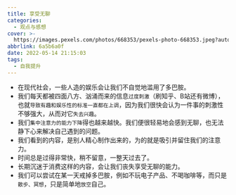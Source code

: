```yaml
---
title: 享受无聊
categories:
  - 观点与感想
cover: >-
  https://images.pexels.com/photos/668353/pexels-photo-668353.jpeg?auto=compress&cs=tinysrgb&dpr=2&w=500
abbrlink: 6a5b6a0f
date: 2022-05-14 21:15:03
tags:
  - 自我提升
---
```



- 在现代社会，一些人造的娱乐会让我们不自觉地滥用了多巴胺。
- 我们每天都被四面八方、汹涌而来的信息`过度刺激`（刷知乎、B站还有微博），也就`导致有趣和娱乐性的标准一直都在上调`，因为我们很快会认为一件事的刺激性不够强大，从而对它`失去兴趣`。
- 我们`集中注意力的能力下降`得也越来越快。我们便很轻易地会感到无聊，也无法静下心来解决自己遇到的问题。
- 我们看到的内容，是别人精心制作出来的，为的就是吸引并留住我们的注意力。
- 时间总是过得非常快，稍不留意，一整天过去了。
- 长期沉迷于消费这样的内容，会让我们丧失享受无聊的能力。
- 我们可以尝试在某一天戒掉多巴胺，例如不玩电子产品、不喝咖啡等，而只是`散步、冥想`，只是简单地`放空`自己。